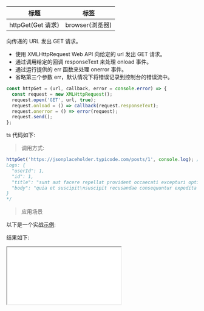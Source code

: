 | 标题              | 标签            |
| ----------------- | --------------- |
| httpGet(Get 请求) | browser(浏览器) |

向传递的 URL 发出 GET 请求。

- 使用 XMLHttpRequest Web API 向给定的 url 发出 GET 请求。
- 通过调用给定的回调 responseText 来处理 onload 事件。
- 通过运行提供的 err 函数来处理 onerror 事件。
- 省略第三个参数 err，默认情况下将错误记录到控制台的错误流中。

```js
const httpGet = (url, callback, error = console.error) => {
  const request = new XMLHttpRequest();
  request.open('GET', url, true);
  request.onload = () => callback(request.responseText);
  request.onerror = () => error(request);
  request.send();
};
```


ts 代码如下:

<div class="code-editor" data-url="codes/javascript/ts/http-get.ts" data-language="typescript"></div>

> 调用方式:

```js
httpGet('https://jsonplaceholder.typicode.com/posts/1', console.log); /*
Logs: {
  "userId": 1,
  "id": 1,
  "title": "sunt aut facere repellat provident occaecati excepturi optio reprehenderit",
  "body": "quia et suscipit\nsuscipit recusandae consequuntur expedita et cum\nreprehenderit molestiae ut ut quas totam\nnostrum rerum est autem sunt rem eveniet architecto"
}
*/
```

> 应用场景

以下是一个实战<a href="codes/javascript/html/http-get.html" target="_blank" rel="noopener noreferrer">示例</a>:

<div class="code-editor" data-url="codes/javascript/html/http-get.html" data-language="html"></div>

结果如下:

<iframe src="codes/javascript/html/http-get.html"></iframe>
